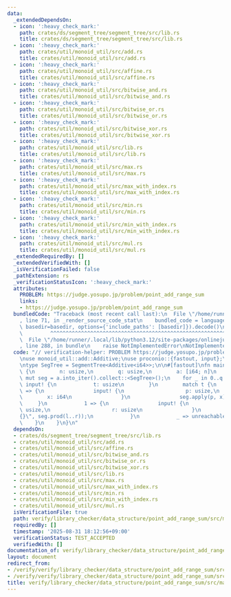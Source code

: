 ```yaml
---
data:
  _extendedDependsOn:
  - icon: ':heavy_check_mark:'
    path: crates/ds/segment_tree/segment_tree/src/lib.rs
    title: crates/ds/segment_tree/segment_tree/src/lib.rs
  - icon: ':heavy_check_mark:'
    path: crates/util/monoid_util/src/add.rs
    title: crates/util/monoid_util/src/add.rs
  - icon: ':heavy_check_mark:'
    path: crates/util/monoid_util/src/affine.rs
    title: crates/util/monoid_util/src/affine.rs
  - icon: ':heavy_check_mark:'
    path: crates/util/monoid_util/src/bitwise_and.rs
    title: crates/util/monoid_util/src/bitwise_and.rs
  - icon: ':heavy_check_mark:'
    path: crates/util/monoid_util/src/bitwise_or.rs
    title: crates/util/monoid_util/src/bitwise_or.rs
  - icon: ':heavy_check_mark:'
    path: crates/util/monoid_util/src/bitwise_xor.rs
    title: crates/util/monoid_util/src/bitwise_xor.rs
  - icon: ':heavy_check_mark:'
    path: crates/util/monoid_util/src/lib.rs
    title: crates/util/monoid_util/src/lib.rs
  - icon: ':heavy_check_mark:'
    path: crates/util/monoid_util/src/max.rs
    title: crates/util/monoid_util/src/max.rs
  - icon: ':heavy_check_mark:'
    path: crates/util/monoid_util/src/max_with_index.rs
    title: crates/util/monoid_util/src/max_with_index.rs
  - icon: ':heavy_check_mark:'
    path: crates/util/monoid_util/src/min.rs
    title: crates/util/monoid_util/src/min.rs
  - icon: ':heavy_check_mark:'
    path: crates/util/monoid_util/src/min_with_index.rs
    title: crates/util/monoid_util/src/min_with_index.rs
  - icon: ':heavy_check_mark:'
    path: crates/util/monoid_util/src/mul.rs
    title: crates/util/monoid_util/src/mul.rs
  _extendedRequiredBy: []
  _extendedVerifiedWith: []
  _isVerificationFailed: false
  _pathExtension: rs
  _verificationStatusIcon: ':heavy_check_mark:'
  attributes:
    PROBLEM: https://judge.yosupo.jp/problem/point_add_range_sum
    links:
    - https://judge.yosupo.jp/problem/point_add_range_sum
  bundledCode: "Traceback (most recent call last):\n  File \"/home/runner/.local/lib/python3.12/site-packages/onlinejudge_verify/documentation/build.py\"\
    , line 71, in _render_source_code_stat\n    bundled_code = language.bundle(stat.path,\
    \ basedir=basedir, options={'include_paths': [basedir]}).decode()\n          \
    \         ^^^^^^^^^^^^^^^^^^^^^^^^^^^^^^^^^^^^^^^^^^^^^^^^^^^^^^^^^^^^^^^^^^^^^^^^^^^^^^^^^\n\
    \  File \"/home/runner/.local/lib/python3.12/site-packages/onlinejudge_verify/languages/rust.py\"\
    , line 288, in bundle\n    raise NotImplementedError\nNotImplementedError\n"
  code: "// verification-helper: PROBLEM https://judge.yosupo.jp/problem/point_add_range_sum\n\
    \nuse monoid_util::add::Additive;\nuse proconio::{fastout, input};\nuse segment_tree::SegmentTree;\n\
    \ntype SegTree = SegmentTree<Additive<i64>>;\n\n#[fastout]\nfn main() {\n    input!\
    \ {\n        n: usize,\n        q: usize,\n        a: [i64; n]\n    }\n    let\
    \ mut seg = a.into_iter().collect::<SegTree>();\n    for _ in 0..q {\n       \
    \ input! {\n            t: usize\n        }\n        match t {\n            0\
    \ => {\n                input! {\n                    p: usize,\n            \
    \        x: i64\n                }\n                seg.apply(p, x);\n       \
    \     }\n            1 => {\n                input! {\n                    l:\
    \ usize,\n                    r: usize\n                }\n                println!(\"\
    {}\", seg.prod(l..r));\n            }\n            _ => unreachable!(),\n    \
    \    }\n    }\n}\n"
  dependsOn:
  - crates/ds/segment_tree/segment_tree/src/lib.rs
  - crates/util/monoid_util/src/add.rs
  - crates/util/monoid_util/src/affine.rs
  - crates/util/monoid_util/src/bitwise_and.rs
  - crates/util/monoid_util/src/bitwise_or.rs
  - crates/util/monoid_util/src/bitwise_xor.rs
  - crates/util/monoid_util/src/lib.rs
  - crates/util/monoid_util/src/max.rs
  - crates/util/monoid_util/src/max_with_index.rs
  - crates/util/monoid_util/src/min.rs
  - crates/util/monoid_util/src/min_with_index.rs
  - crates/util/monoid_util/src/mul.rs
  isVerificationFile: true
  path: verify/library_checker/data_structure/point_add_range_sum/src/main.rs
  requiredBy: []
  timestamp: '2025-08-31 18:12:56+09:00'
  verificationStatus: TEST_ACCEPTED
  verifiedWith: []
documentation_of: verify/library_checker/data_structure/point_add_range_sum/src/main.rs
layout: document
redirect_from:
- /verify/verify/library_checker/data_structure/point_add_range_sum/src/main.rs
- /verify/verify/library_checker/data_structure/point_add_range_sum/src/main.rs.html
title: verify/library_checker/data_structure/point_add_range_sum/src/main.rs
---
```


